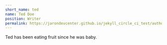 ```yaml
---
short_name: ted
name: Ted Doe
position: Writer
permalink: https://jarondevcenter.github.io/jekyll_circle_ci_test/authors/ted.html
---
```

Ted has been eating fruit since he was baby.